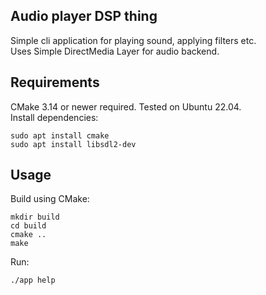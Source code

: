 ## Audio player DSP thing
Simple cli application for playing sound, applying filters etc.\
Uses Simple DirectMedia Layer for audio backend.

## Requirements
CMake 3.14 or newer required. Tested on Ubuntu 22.04.\
Install dependencies:
```
sudo apt install cmake
sudo apt install libsdl2-dev
``` 

## Usage
Build using CMake:
```
mkdir build
cd build
cmake ..
make
```
Run:
```
./app help
```
